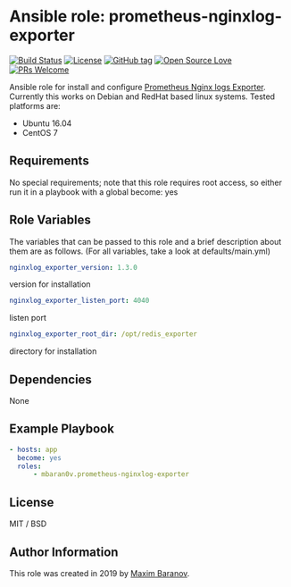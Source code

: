# Ansible role: prometheus-nginxlog-exporter

[![Build Status](https://travis-ci.org/mbaran0v/ansible-role-prometheus-redis-exporter.svg?branch=master)](https://travis-ci.org/mbaran0v/ansible-role-prometheus-redis-exporter) [![License](https://img.shields.io/badge/license-MIT%20License-brightgreen.svg)](https://opensource.org/licenses/MIT) [![GitHub tag](https://img.shields.io/github/tag/mbaran0v/ansible-role-prometheus-redis-exporter.svg)](https://github.com/mbaran0v/ansible-role-prometheus-redis-exporter/tags/) [![Open Source Love](https://badges.frapsoft.com/os/v1/open-source.svg?v=103)](https://github.com/ellerbrock/open-source-badges/) [![PRs Welcome](https://img.shields.io/badge/PRs-welcome-brightgreen.svg?style=flat-square)](http://makeapullrequest.com)

Ansible role for install and configure [Prometheus Nginx logs Exporter](https://github.com/martin-helmich/prometheus-nginxlog-exporter). Currently this works on Debian and RedHat based linux systems. Tested platforms are:

* Ubuntu 16.04
* CentOS 7

Requirements
------------

No special requirements; note that this role requires root access, so either run it in a playbook with a global become: yes

Role Variables
--------------

The variables that can be passed to this role and a brief description about them are as follows. (For all variables, take a look at defaults/main.yml)

```yaml
nginxlog_exporter_version: 1.3.0
```
version for installation

```yaml
nginxlog_exporter_listen_port: 4040
```
listen port

```yaml
nginxlog_exporter_root_dir: /opt/redis_exporter
```
directory for installation

Dependencies
------------

None

Example Playbook
----------------

```yaml
- hosts: app
  become: yes
  roles:
      - mbaran0v.prometheus-nginxlog-exporter
```

License
-------

MIT / BSD

Author Information
------------------

This role was created in 2019 by [Maxim Baranov](https://github.com/mbaran0v).

